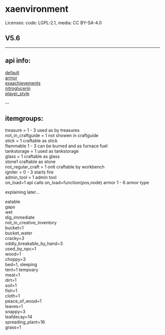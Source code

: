 # xaenvironment

Licenses: code: LGPL-2.1, media: CC BY-SA-4.0

## V5.6

---
## api info:


[default](mods/default/default%20api.txt)  
[armor](mods/armor/api%20info.txt)  
[exaachievements ](mods/exaachievements/info.txt)  
[nitroglycerin](mods/nitroglycerin/api.lua)  
[player_style](mods/player_style/info.txt)  


--

## itemgroups:
treasure = 1 - 3         used as by treasures  
not_in_craftguide = 1    not showen in craftguide  
stick = 1                craftable as stick  
flammable 1 - 3          can be burned and as furnace fuel  
tankstorage = 1          used as tankstorage  
glass = 1                craftable as glass  
stone1                   craftable as stone  
not_regular_craft = 1    onlt craftable by workbench  
igniter = 0 - 3          starts fire  
admin_tool = 1           admin tool  
on_load=1                api calls on_load=function(pos,node)
armor 1 - 6              armor type
  
  
explaining later...  
  
  
eatable  
gaps  
wet  
dig_immediate  
not_in_creative_inventory  
bucket=1  
bucket_water  
cracky=3  
oddly_breakable_by_hand=3  
used_by_npc=1  
wood=1  
choppy=3  
bed=1, sleeping  
tent=1 tempoary  
meat=1  
dirt=1  
soil=1  
fish=1  
cloth=1  
peace_of_wood=1  
leaves=1  
snappy=3  
leafdecay=14  
spreading_plant=16  
grass=1  
